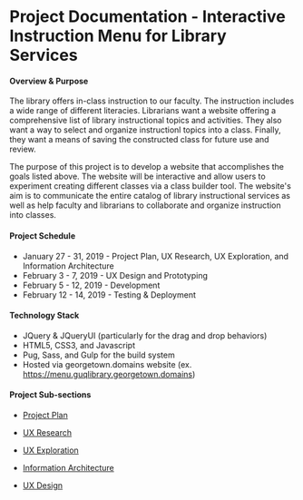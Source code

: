# Project Documentation - Interactive Instruction Menu for Library Services

#### Overview & Purpose

The library offers in-class instruction to our faculty. The instruction includes a wide range of different literacies. Librarians want a website offering a comprehensive list of library instructional topics and activities. They also want a way to select and organize instructionl topics into a class. Finally, they want a means of saving the constructed class for future use and review.

The purpose of this project is to develop a website that accomplishes the goals listed above. The website will be interactive and allow users to experiment creating different classes via a class builder tool. The website's aim is to communicate the entire catalog of library instructional services as well as help faculty and librarians to collaborate and organize instruction into classes.

#### Project Schedule

* January 27 - 31, 2019 - Project Plan, UX Research, UX Exploration, and Information Architecture
* February 3 - 7, 2019 - UX Design and Prototyping
* February 5 - 12, 2019 - Development
* February 12 - 14, 2019 - Testing & Deployment

#### Technology Stack

* JQuery & JQueryUI (particularly for the drag and drop behaviors)
* HTML5, CSS3, and Javascript
* Pug, Sass, and Gulp for the build system
* Hosted via georgetown.domains website (ex. https://menu.guqlibrary.georgetown.domains)

#### Project Sub-sections

* [Project Plan](01_PROJECT-PLAN)

* [UX Research](02_UX-RESEARCH)

* [UX Exploration](03_UX-EXPLORATION)

* [Information Architecture](04_INFORMATION-ARCHITECTURE)

* [UX Design](05_UX-DESIGN)
